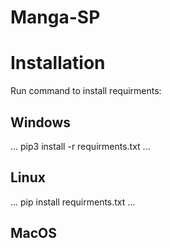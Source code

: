 # Manga-SP


# Installation

Run command to install requirments:


## Windows
...
pip3 install -r requirments.txt
...
## Linux
...
pip install requirments.txt
...
## MacOS
